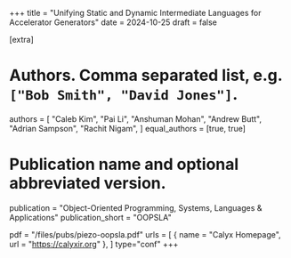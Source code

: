 +++
title = "Unifying Static and Dynamic Intermediate Languages for Accelerator Generators"
date = 2024-10-25
draft = false

[extra]
# Authors. Comma separated list, e.g. `["Bob Smith", "David Jones"]`.
authors = [
  "Caleb Kim",
  "Pai Li", 
  "Anshuman Mohan", 
  "Andrew Butt", 
  "Adrian Sampson", 
  "Rachit Nigam",
]
equal_authors = [true, true]

# Publication name and optional abbreviated version.
publication = "Object-Oriented Programming, Systems, Languages & Applications"
publication_short = "OOPSLA"

pdf = "/files/pubs/piezo-oopsla.pdf"
urls = [
  { name = "Calyx Homepage", url = "https://calyxir.org" },
]
type="conf"
+++
